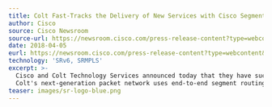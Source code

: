 ```yaml
---
title: Colt Fast-Tracks the Delivery of New Services with Cisco Segment Routing and Ethernet VPN
author: Cisco
source: Cisco Newsroom
source-url: https://newsroom.cisco.com/press-release-content?type=webcontent&articleId=1919910
date: 2018-04-05
eurl: https://newsroom.cisco.com/press-release-content?type=webcontent&articleId=1919910
technology: 'SRv6, SRMPLS'
excerpt: >-
  Cisco and Colt Technology Services announced today that they have successfully achieved a key milestone in upgrading Colt's pan-European, U.S. and Asian packet network. This lays the foundation for the Colt IQ Network to deliver further differentiated, high-bandwidth connectivity solutions.
  Colt's next-generation packet network uses end-to-end segment routing technology to simplify and automate network operation and significantly reduce operating costs. With the quality, speed, capacity and flexibility to meet application-specific service quality requirements, Colt’s customers will benefit from an infrastructure designed for enabling digital businesses.
teaser: images/sr-logo-blue.png
---
```

